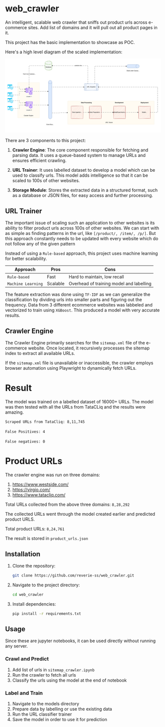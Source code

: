 # web_crawler
 An intelligent, scalable web crawler that sniffs out product urls across e-commerce sites. Add list of domains and it will pull out all product pages in it.

This project has the basic implementation to showcase as POC.

 Here's a high level diagram of the scaled implementation:

![design](https://raw.githubusercontent.com/reverie-ss/web_crawler/refs/heads/main/site_crawler.svg)

 There are 3 components to this project:
1. **Crawler Engine**: The core component responsible for fetching and parsing data. It uses a queue-based system to manage URLs and ensures efficient crawling.

2. **URL Trainer**: It uses labelled dataset to develop a model which can be used to classify urls. This model adds intelligence so that it can be scaled to 100s of other websites. 


3. **Storage Module**: Stores the extracted data in a structured format, such as a database or JSON files, for easy access and further processing.

## URL Trainer

The important issue of scaling such an application to other websites is its ability to filter product urls across 100s of other websites.
We can start with as simple as finding patterns in the url, like `[/product/, /item/, /p/]`.
But this approach constantly needs to be updated with every website which do not follow any of the given pattern

Instead of using a `Rule-based` approach, this project uses machine learning for better scalability.



| Approach        | Pros | Cons                              |
|------------------|--------------|-----------------------------------------|
| `Rule-based`  |  Fast       | Hard to maintain, low recall            |
| `Machine Learning`    | Scalable       | Overhead of training model and labelling             |


The feature extraction was done using `TF-IDF` as we can generalize the classification by dividing urls into smaller parts and figuring out the frequency.
Data from 3 different ecommerce websites was labbeled and vectorized to train using `XGBoost`. This produced a model with very accurate results.

## Crawler Engine
The Crawler Engine primarily searches for the `sitemap.xml` file of the e-commerce website. Once located, it recursively processes the sitemap index to extract all available URLs.

If the `sitemap.xml` file is unavailable or inaccessible, the crawler employs browser automation using Playwright to dynamically fetch URLs.



# Result
The model was trained on a labelled dataset of 16000+ URLs.
The model was then tested with all the URLs from TataCLiq and the results were amazing.
```
Scraped URLs from TataCliq: 8,11,745

False Positives: 4

False negatives: 0
```

# Product URLs

The crawler engine was run on three domains:
1. https://www.westside.com/
2. https://virgio.com/
3. https://www.tatacliq.com/

Total URLs collected from the above three domains: `8,28,292`

The collected URLs went through the model created earlier and predicted product URLS.

Total product URLs: `8,24,761`

The result is stored in `product_urls.json`

## Installation
1. Clone the repository:
    ```bash
    git clone https://github.com/reverie-ss/web_crawler.git
    ```
2. Navigate to the project directory:
    ```bash
    cd web_crawler
    ```
3. Install dependencies:
    ```bash
    pip install -r requirements.txt
    ```

## Usage
Since these are jupyter notebooks, it can be used directly without running any server.

### Crawl and Predict

1. Add list of urls in `sitemap_crawler.ipynb`
2. Run the crawler to fetch all urls
3. Classify the urls using the model at the end of notebook

### Label and Train
1. Navigate to the models directory
2. Prepare data by labelling or use the existing data
3. Run the URL classifier trainer
4. Save the model in order to use it for prediction


